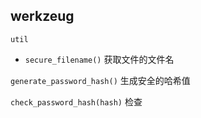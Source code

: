## werkzeug

`util`

+ `secure_filename()` 获取文件的文件名

`generate_password_hash()` 生成安全的哈希值

`check_password_hash(hash)` 检查